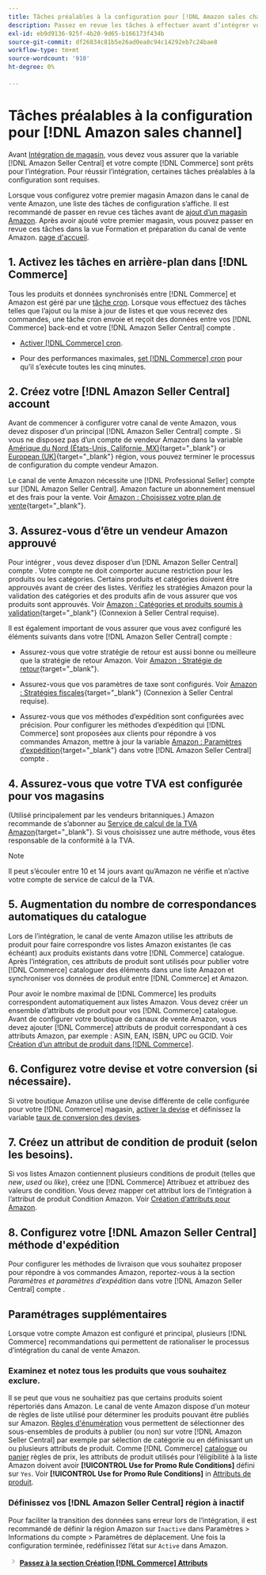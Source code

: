 ```yaml
---
title: Tâches préalables à la configuration pour [!DNL Amazon sales channel]
description: Passez en revue les tâches à effectuer avant d’intégrer votre boutique Adobe Commerce ou Magento Open Source dans Amazon Sales Channel.
exl-id: eb9d9136-925f-4b20-9d65-b166173f434b
source-git-commit: df26834c81b5e26ad0ea8c94c14292eb7c24bae8
workflow-type: tm+mt
source-wordcount: '910'
ht-degree: 0%

---
```


# Tâches préalables à la configuration pour [!DNL Amazon sales channel]

Avant [Intégration de magasin](./store-integration.md), vous devez vous assurer que la variable [!DNL Amazon Seller Central] et votre compte [!DNL Commerce] sont prêts pour l’intégration. Pour réussir l’intégration, certaines tâches préalables à la configuration sont requises.

Lorsque vous configurez votre premier magasin Amazon dans le canal de vente Amazon, une liste des tâches de configuration s’affiche. Il est recommandé de passer en revue ces tâches avant de [ajout d’un magasin Amazon](./store-integration.md). Après avoir ajouté votre premier magasin, vous pouvez passer en revue ces tâches dans la vue Formation et préparation du canal de vente Amazon. [page d&#39;accueil](./amazon-sales-channel-home.md).

## 1. Activez les tâches en arrière-plan dans [!DNL Commerce]

Tous les produits et données synchronisés entre [!DNL Commerce] et Amazon est géré par une [tâche cron](https://experienceleague.adobe.com/docs/commerce-admin/systems/tools/cron.html). Lorsque vous effectuez des tâches telles que l’ajout ou la mise à jour de listes et que vous recevez des commandes, une tâche cron envoie et reçoit des données entre vos [!DNL Commerce] back-end et votre [!DNL Amazon Seller Central] compte .

- [Activer [!DNL Commerce] cron](https://experienceleague.adobe.com/docs/commerce-admin/systems/tools/cron.html).

- Pour des performances maximales, [set [!DNL Commerce] cron](https://experienceleague.adobe.com/docs/commerce-admin/config/advanced/system.html) pour qu’il s’exécute toutes les cinq minutes.

## 2. Créez votre [!DNL Amazon Seller Central] account

Avant de commencer à configurer votre canal de vente Amazon, vous devez disposer d’un principal [!DNL Amazon Seller Central] compte . Si vous ne disposez pas d’un compte de vendeur Amazon dans la variable [Amérique du Nord (États-Unis, Californie, MX)](https://sell.amazon.com/){target="_blank"} or [European (UK)](https://sell.amazon.co.uk/sell-online/beginners-guide){target="_blank"} région, vous pouvez terminer le processus de configuration du compte vendeur Amazon.

Le canal de vente Amazon nécessite une [!DNL Professional Seller] compte sur [!DNL Amazon Seller Central]. Amazon facture un abonnement mensuel et des frais pour la vente. Voir [Amazon : Choisissez votre plan de vente](https://sell.amazon.com/pricing.html){target="_blank"}.

## 3. Assurez-vous d’être un vendeur Amazon approuvé

Pour intégrer , vous devez disposer d’un [!DNL Amazon Seller Central] compte . Votre compte ne doit comporter aucune restriction pour les produits ou les catégories. Certains produits et catégories doivent être approuvés avant de créer des listes. Vérifiez les stratégies Amazon pour la validation des catégories et des produits afin de vous assurer que vos produits sont approuvés. Voir [Amazon : Catégories et produits soumis à validation](https://sellercentral.amazon.com/gp/help/200333160){target="_blank"} (Connexion à Seller Central requise).

Il est également important de vous assurer que vous avez configuré les éléments suivants dans votre [!DNL Amazon Seller Central] compte :

- Assurez-vous que votre stratégie de retour est aussi bonne ou meilleure que la stratégie de retour Amazon. Voir [Amazon : Stratégie de retour](https://www.amazon.com/gp/help/customer/display.html){target="_blank"}.

- Assurez-vous que vos paramètres de taxe sont configurés. Voir [Amazon : Stratégies fiscales](https://sellercentral.amazon.com/gp/help/external/help.html){target="_blank"} (Connexion à Seller Central requise).

- Assurez-vous que vos méthodes d’expédition sont configurées avec précision. Pour configurer les méthodes d’expédition qui [!DNL Commerce] sont proposées aux clients pour répondre à vos commandes Amazon, mettre à jour la variable [Amazon : Paramètres d’expédition](https://sellercentral.amazon.com/sbr/ref=xx_shipset_dnav_xx#shipping_templates){target="_blank"} dans votre [!DNL Amazon Seller Central] compte .

## 4. Assurez-vous que votre TVA est configurée pour vos magasins

(Utilisé principalement par les vendeurs britanniques.) Amazon recommande de s’abonner au [Service de calcul de la TVA Amazon](https://sell.amazon.co.uk/learn/vat-resources#vat-services-on-amazon){target="_blank"}. Si vous choisissez une autre méthode, vous êtes responsable de la conformité à la TVA.

>[!NOTE]
>
>Il peut s’écouler entre 10 et 14 jours avant qu’Amazon ne vérifie et n’active votre compte de service de calcul de la TVA.

## 5. Augmentation du nombre de correspondances automatiques du catalogue

Lors de l’intégration, le canal de vente Amazon utilise les attributs de produit pour faire correspondre vos listes Amazon existantes (le cas échéant) aux produits existants dans votre [!DNL Commerce] catalogue. Après l’intégration, ces attributs de produit sont utilisés pour publier votre [!DNL Commerce] cataloguer des éléments dans une liste Amazon et synchroniser vos données de produit entre [!DNL Commerce] et Amazon.

Pour avoir le nombre maximal de [!DNL Commerce] les produits correspondent automatiquement aux listes Amazon. Vous devez créer un ensemble d’attributs de produit pour vos [!DNL Commerce] catalogue. Avant de configurer votre boutique de canaux de vente Amazon, vous devez ajouter [!DNL Commerce] attributs de produit correspondant à ces attributs Amazon, par exemple : ASIN, EAN, ISBN, UPC ou GCID. Voir [Création d’un attribut de produit dans [!DNL Commerce]](./ob-creating-magento-attributes.md).

## 6. Configurez votre devise et votre conversion (si nécessaire).

Si votre boutique Amazon utilise une devise différente de celle configurée pour votre [!DNL Commerce] magasin, [activer la devise](https://experienceleague.adobe.com/docs/commerce-admin/config/general/currency-setup.html) et définissez la variable [taux de conversion des devises](https://experienceleague.adobe.com/docs/commerce-admin/stores-sales/site-store/currency/currency-update.html).

## 7. Créez un attribut de condition de produit (selon les besoins).

Si vos listes Amazon contiennent plusieurs conditions de produit (telles que _new_, _used_ ou _like_), créez une [!DNL Commerce] Attribuez et attribuez des valeurs de condition. Vous devez mapper cet attribut lors de l’intégration à l’attribut de produit Condition Amazon. Voir [Création d’attributs pour Amazon](./ob-creating-magento-attributes.md).

## 8. Configurez votre [!DNL Amazon Seller Central] méthode d&#39;expédition

Pour configurer les méthodes de livraison que vous souhaitez proposer pour répondre à vos commandes Amazon, reportez-vous à la section _Paramètres et paramètres d’expédition_ dans votre [!DNL Amazon Seller Central] compte .

## Paramétrages supplémentaires

Lorsque votre compte Amazon est configuré et principal, plusieurs [!DNL Commerce] recommandations qui permettent de rationaliser le processus d’intégration du canal de vente Amazon.

### Examinez et notez tous les produits que vous souhaitez exclure.

Il se peut que vous ne souhaitiez pas que certains produits soient répertoriés dans Amazon. Le canal de vente Amazon dispose d’un moteur de règles de liste utilisé pour déterminer les produits pouvant être publiés sur Amazon. [Règles d&#39;énumération](./listing-rules.md) vous permettent de sélectionner des sous-ensembles de produits à publier (ou non) sur votre [!DNL Amazon Seller Central] par exemple par sélection de catégorie ou en définissant un ou plusieurs attributs de produit. Comme [!DNL Commerce] [catalogue](https://experienceleague.adobe.com/docs/commerce-admin/marketing/promotions/catalog-rules/price-rules-catalog.html) ou [panier](https://experienceleague.adobe.com/docs/commerce-admin/marketing/promotions/cart-rules/price-rules-cart.html) règles de prix, les attributs de produit utilisés pour l’éligibilité à la liste Amazon doivent avoir **[!UICONTROL Use for Promo Rule Conditions]** défini sur `Yes`. Voir **[!UICONTROL Use for Promo Rule Conditions]** in [Attributs de produit](https://experienceleague.adobe.com/docs/commerce-admin/catalog/product-attributes/product-attributes.html).

### Définissez vos [!DNL Amazon Seller Central] région à inactif

Pour faciliter la transition des données sans erreur lors de l’intégration, il est recommandé de définir la région Amazon sur `Inactive` dans Paramètres > Informations du compte > Paramètres de déplacement. Une fois la configuration terminée, redéfinissez l’état sur `Active` dans Amazon.

![Icône Suivant](assets/btn-next.png) [**Passez à la section Création [!DNL Commerce] Attributs**](./ob-creating-magento-attributes.md)
